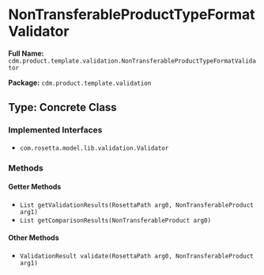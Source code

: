 # NonTransferableProductTypeFormatValidator

**Full Name:** `cdm.product.template.validation.NonTransferableProductTypeFormatValidator`

**Package:** `cdm.product.template.validation`

## Type: Concrete Class

### Implemented Interfaces

- `com.rosetta.model.lib.validation.Validator`

### Methods

#### Getter Methods

- `List getValidationResults(RosettaPath arg0, NonTransferableProduct arg1)`
- `List getComparisonResults(NonTransferableProduct arg0)`

#### Other Methods

- `ValidationResult validate(RosettaPath arg0, NonTransferableProduct arg1)`

